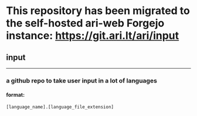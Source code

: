 # This repository has been migrated to the self-hosted ari-web Forgejo instance: <https://git.ari.lt/ari/input>
## input
***
### a github repo to take user input in a lot of languages

#### format:
```
[language_name].[language_file_extension]
```
